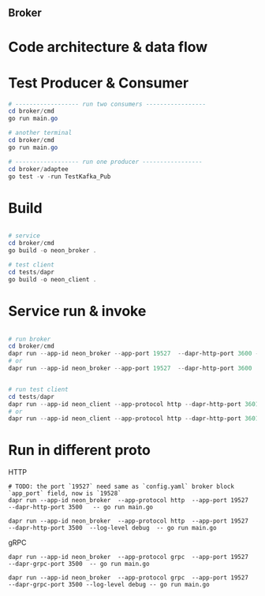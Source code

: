 Broker
---------------------------

# Code architecture & data flow
              

# Test Producer & Consumer
```powershell
# ------------------ run two consumers -----------------
cd broker/cmd
go run main.go

# another terminal
cd broker/cmd
go run main.go

# ------------------ run one producer -----------------
cd broker/adaptee
go test -v -run TestKafka_Pub

```

# Build
```powershell

# service
cd broker/cmd
go build -o neon_broker .

# test client
cd tests/dapr 
go build -o neon_client .

```

# Service run & invoke
```powershell

# run broker
cd broker/cmd
dapr run --app-id neon_broker --app-port 19527  --dapr-http-port 3600 -- ./neon_broker
# or
dapr run --app-id neon_broker --app-port 19527  --dapr-http-port 3600  -- go run main.go


# run test client
cd tests/dapr
dapr run --app-id neon_client --app-protocol http --dapr-http-port 3601 -- ./neon_client
# or
dapr run --app-id neon_client --app-protocol http --dapr-http-port 3601 -- go run cmd.go invoke_service.go

```


# Run in different proto
HTTP
```shell 
# TODO: the port `19527` need same as `config.yaml` broker block `app_port` field, now is `19528`
dapr run --app-id neon_broker  --app-protocol http  --app-port 19527  --dapr-http-port 3500   -- go run main.go 

dapr run --app-id neon_broker  --app-protocol http  --app-port 19527  --dapr-http-port 3500  --log-level debug  -- go run main.go 
```

gRPC
```shell 
dapr run --app-id neon_broker  --app-protocol grpc  --app-port 19527  --dapr-grpc-port 3500  -- go run main.go

dapr run --app-id neon_broker  --app-protocol grpc  --app-port 19527  --dapr-grpc-port 3500 --log-level debug -- go run main.go
```





